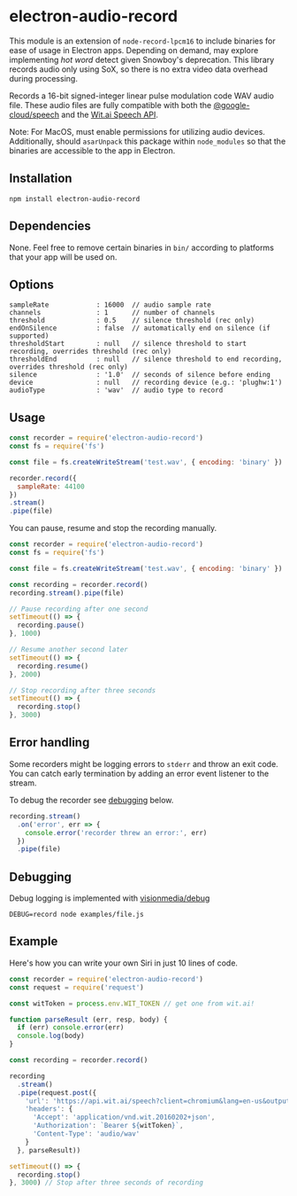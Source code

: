 # electron-audio-record

This module is an extension of `node-record-lpcm16` to include binaries for ease of usage in Electron apps. Depending on demand, may explore implementing *hot word* detect given Snowboy's deprecation. This library records audio only using SoX, so there is no extra video data overhead during processing.

Records a 16-bit signed-integer linear pulse modulation code WAV audio file. These audio files are fully compatible with both the [@google-cloud/speech](https://www.npmjs.com/package/@google-cloud/speech) and the [Wit.ai Speech API](https://wit.ai/docs/api#span-classtitle-verb-postspeech).

Note: For MacOS, must enable permissions for utilizing audio devices. Additionally, should `asarUnpack` this package within `node_modules` so that the binaries are accessible to the app in Electron.

## Installation

`npm install electron-audio-record`

## Dependencies

None. Feel free to remove certain binaries in `bin/` according to platforms that your app will be used on.

## Options

```
sampleRate            : 16000  // audio sample rate
channels              : 1      // number of channels
threshold             : 0.5    // silence threshold (rec only)
endOnSilence          : false  // automatically end on silence (if supported)
thresholdStart        : null   // silence threshold to start recording, overrides threshold (rec only)
thresholdEnd          : null   // silence threshold to end recording, overrides threshold (rec only)
silence               : '1.0'  // seconds of silence before ending
device                : null   // recording device (e.g.: 'plughw:1')
audioType             : 'wav'  // audio type to record
```

## Usage

```javascript
const recorder = require('electron-audio-record')
const fs = require('fs')

const file = fs.createWriteStream('test.wav', { encoding: 'binary' })

recorder.record({
  sampleRate: 44100
})
.stream()
.pipe(file)
```

You can pause, resume and stop the recording manually.

```javascript
const recorder = require('electron-audio-record')
const fs = require('fs')

const file = fs.createWriteStream('test.wav', { encoding: 'binary' })

const recording = recorder.record()
recording.stream().pipe(file)

// Pause recording after one second
setTimeout(() => {
  recording.pause()
}, 1000)

// Resume another second later
setTimeout(() => {
  recording.resume()
}, 2000)

// Stop recording after three seconds
setTimeout(() => {
  recording.stop()
}, 3000)
```

## Error handling

Some recorders might be logging errors to `stderr` and throw an exit code.
You can catch early termination by adding an error event listener to the stream.

To debug the recorder see [debugging](#debugging) below.

```javascript
recording.stream()
  .on('error', err => {
    console.error('recorder threw an error:', err)
  })
  .pipe(file)
```

## Debugging

Debug logging is implemented with [visionmedia/debug](https://github.com/visionmedia/debug)

`DEBUG=record node examples/file.js`

## Example

Here's how you can write your own Siri in just 10 lines of code.

```javascript
const recorder = require('electron-audio-record')
const request = require('request')

const witToken = process.env.WIT_TOKEN // get one from wit.ai!

function parseResult (err, resp, body) {
  if (err) console.error(err)
  console.log(body)
}

const recording = recorder.record()

recording
  .stream()
  .pipe(request.post({
    'url': 'https://api.wit.ai/speech?client=chromium&lang=en-us&output=json',
    'headers': {
      'Accept': 'application/vnd.wit.20160202+json',
      'Authorization': `Bearer ${witToken}`,
      'Content-Type': 'audio/wav'
    }
  }, parseResult))

setTimeout(() => {
  recording.stop()
}, 3000) // Stop after three seconds of recording
```
